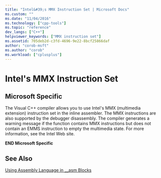 ```yaml
---
title: "Intel&#39;s MMX Instruction Set | Microsoft Docs"
ms.custom: ""
ms.date: "11/04/2016"
ms.technology: ["cpp-tools"]
ms.topic: "reference"
dev_langs: ["C++"]
helpviewer_keywords: ["MMX instruction set"]
ms.assetid: 705deb2d-c3fd-4696-9e22-8bcf25866daf
author: "corob-msft"
ms.author: "corob"
ms.workload: ["cplusplus"]
---
```

# Intel&#39;s MMX Instruction Set
## Microsoft Specific  
 The Visual C++ compiler allows you to use Intel's MMX (multimedia extension) instruction set in the inline assembler. The MMX instructions are also supported by the debugger disassembly. The compiler generates a warning message if the function contains MMX instructions but does not contain an EMMS instruction to empty the multimedia state. For more information, see the Intel Web site.  
  
 **END Microsoft Specific**  
  
## See Also  
 [Using Assembly Language in __asm Blocks](../../assembler/inline/using-assembly-language-in-asm-blocks.md)